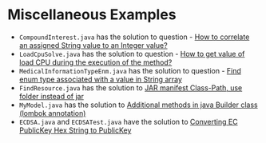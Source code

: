 Miscellaneous Examples
=================================================

- `CompoundInterest.java` has the solution to question - [How to correlate an assigned String value to an Integer value?](https://stackoverflow.com/questions/46751022/how-to-correlate-an-assigned-string-value-to-an-integer-value/46751305#46751305)
- `LoadCpuSolve.java` has the solution to question - [How to get value of load CPU during the execution of the method?](https://stackoverflow.com/questions/46867363/how-to-get-value-of-load-cpu-during-the-execution-of-the-method/46867865#46867865)
- `MedicalInformationTypeEnm.java` has the solution to question - [Find enum type associated with a value in String array](https://stackoverflow.com/questions/46267302/find-enum-type-associated-with-a-value-in-string-array/46267963#46267963)
- `FindResource.java` has the solution to [JAR manifest Class-Path, use folder instead of jar](https://stackoverflow.com/questions/46848816/jar-manifest-class-path-use-folder-instead-of-jar)
- `MyModel.java` has the solution to [Additional methods in java Builder class (lombok annotation)](https://stackoverflow.com/questions/47185622/additional-methods-in-java-builder-class-lombok-annotation/47194753#47194753)
- `ECDSA.java` and `ECDSATest.java` have the solution to [Converting EC PublicKey Hex String to PublicKey](https://stackoverflow.com/questions/50275351/converting-ec-publickey-hex-string-to-publickey)